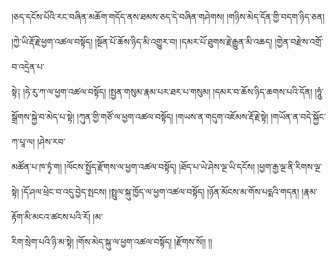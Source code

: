 ﻿  
  
།ཅད་དངོས་པོའི་རང་བཞིན་མཆོག་གདོད་ནས་ཐམས་ཅད་དེ་བཞིན་གཤེགས། །གཉིས་མེད་དོན་གྱི་བདག་ཉིད་ཅན། །ཀྱེ་ཡི་རྡོ་རྗེ་ཕྱག་འཚལ་བསྟོད། །སྔོན་པོ་ཆོས་ཉིད་མི་འགྱུར་བ། །དམར་པོ་ཐུགས་རྗེ་རྒྱུན་མི་འཆད། །གྱེན་བརྫེས་འགྲོ་བ་འདྲེན་པ་  
སྟེ༑ །ཧེ་རུ་ཀ་ལ་ཕྱག་འཚལ་བསྟོད། །སྤྱན་གསུམ་རྣམ་པར་ཐར་པ་གསུམ། །དམར་བ་ཆོས་ཉིད་ཆགས་པའི་དོན། །ཧཱུཾ་སྒྲོགས་སྐྱེ་བ་མེད་པ་སྟེ། །ཀུན་གྱི་གཙོ་ལ་ཕྱག་འཚལ་བསྟོད། །གཡས་ན་གདུག་འཇོམས་རྡོ་རྗེ་སྟེ། །གཡོན་ན་བདེ་སྐྱོང་ཀ་པཱ་ལ། །ཤེས་རབ་  
མཚོན་པ་ཁ་ཏྭཾ་ག། །ལོངས་སྤྱོད་རྫོགས་ལ་ཕྱག་འཚལ་བསྟོད། །ཐོད་པ་ཡེ་ཤེས་ལྔ་ཡི་དངོས། །ཕྱག་རྒྱ་ལྔ་ནི་རིགས་ལྔ་སྟེ། །དོ་ཤལ་ཕྲེང་བ་འདུ་བྱེད་སྤངས། །སྤྲུལ་སྐུ་ཁྱོད་ལ་ཕྱག་འཚལ་བསྟོད། །ཉོན་མོངས་མ་གོས་པདྨའི་གདན། །རྣམ་རྟོག་མི་མངའ་ཚངས་པའི་རོ། །མ་  
རིག་སྲེག་པའི་ཉི་མ་སྟེ། །གོས་མེད་སྐུ་ལ་ཕྱག་འཚལ་བསྟོད། །རྫོགས་སོ།། །།  
  
  

